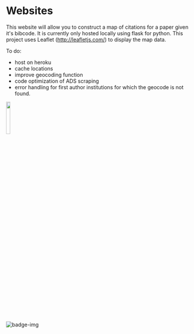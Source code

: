 # Websites 

This website will allow you to construct a map of citations for a paper given it's bibcode. It is currently only hosted locally using flask for python. This project uses Leaflet (http://leafletjs.com/) to display the map data. 

To do:
- host on heroku
- cache locations
- improve geocoding function 
- code optimization of ADS scraping
- error handling for first author institutions for which the geocode is not found. 

<img src="http://dotastronomy.com/wp-content/uploads/2013/01/dotlogo_black.png" width="15%">

![badge-img](https://img.shields.io/badge/Made%20at-%23dotastro-brightgreen.svg)
